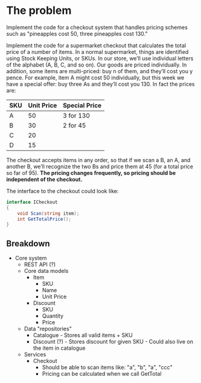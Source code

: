 # The problem
Implement the code for a checkout system that handles pricing schemes such as "pineapples cost 50, three pineapples cost 130."

Implement the code for a supermarket checkout that calculates the total price of a number of items. In a normal supermarket, things are identified using Stock Keeping Units, or SKUs. In our store, we’ll use individual letters of the alphabet (A, B, C, and so on). Our goods are priced individually. In addition, some items are multi-priced: buy n of them, and they’ll cost you y pence. For example, item A might cost 50 individually, but this week we have a special offer: buy three As and they’ll cost you 130. In fact the prices are:

| SKU  | Unit Price | Special Price |
| ---- | ---------- | ------------- |
| A    | 50         | 3 for 130     |
| B    | 30         | 2 for 45      |
| C    | 20         |               |
| D    | 15         |               |

The checkout accepts items in any order, so that if we scan a B, an A, and another B, we’ll recognize the two Bs and price them at 45 (for a total price so far of 95). **The pricing changes frequently, so pricing should be independent of the checkout.**

The interface to the checkout could look like:

```cs
interface ICheckout
{
    void Scan(string item);
    int GetTotalPrice();
}
```

## Breakdown
- Core system
    - REST API (?)
    - Core data models
        - Item
            - SKU
            - Name
            - Unit Price
        - Discount
            - SKU
            - Quantity
            - Price
    - Data "repositories"
        - Catalogue - Stores all valid items + SKU
        - Discount (?) - Stores discount for given SKU - Could also live on the item in catalogue
    - Services
        - Checkout
            - Should be able to scan items like: "a", "b", "a", "ccc"
            - Pricing can be calculated when we call GetTotal
